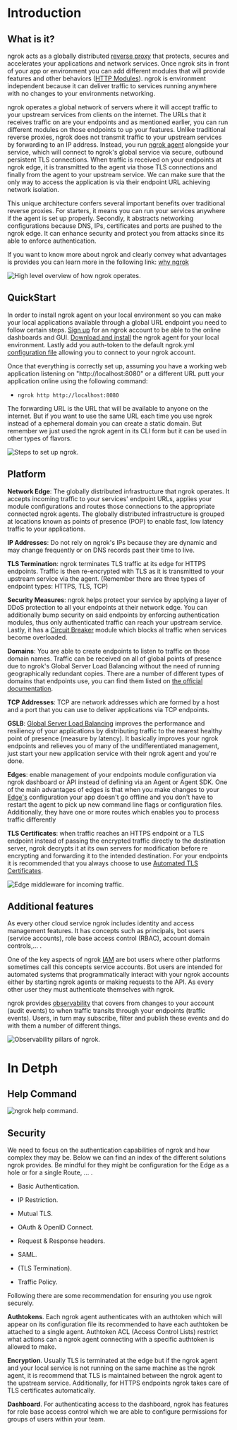 # Introduction

## What is it?

ngrok acts as a globally distributed [reverse proxy](https://www.cloudflare.com/learning/cdn/glossary/reverse-proxy/) that protects, secures and accelerates your applications and network services. Once ngrok sits in front of your app or environment you can add different modules that will provide features and other behaviors ([HTTP Modules](https://ngrok.com/docs/http/#modules)). ngrok is environment independent because it can deliver traffic to services running anywhere with no changes to your environments networking.  

ngrok operates a global network of servers where it will accept traffic to your upstream services from clients on the internet. The URLs that it receives traffic on are your endpoints and as mentioned earlier, you can run different modules on those endpoints to up your features. Unlike traditional reverse proxies, ngrok does not transmit traffic to your upstream services by forwarding to an IP address. Instead, you run [ngrok agent](https://ngrok.com/docs/agent/) alongside your service, which will connect to ngrok's global service via secure, outbound persistent TLS connections. When traffic is received on your endpoints at ngrok edge, it is transmitted to the agent via those TLS connections and finally from the agent to your upstream service. We can make sure that the only way to access the application is via their endpoint URL achieving network isolation.  

This unique architecture confers several important benefits over traditional reverse proxies. For starters, it means you can run your services anywhere if the agent is set up properly. Secondly, it abstracts networking configurations because DNS, IPs, certificates and ports are pushed to the ngrok edge. It can enhance security and protect you from attacks since its able to enforce authentication. 

If you want to know more about ngrok and clearly convey what advantages is provides you can learn more in the following link: [why ngrok](https://ngrok.com/docs/why-ngrok/)

![High level overview of how ngrok operates.](https://github.com/TelmoMtzLarrinaga/MyVaultRepo/blob/main/ngrok/images/High%20level%20overview%20of%20how%20ngrok%20operates.png)

## QuickStart

In order to install ngrok agent on your local environment so you can make your local applications available through a global URL endpoint you need to follow certain steps. [Sign up](https://ngrok.com/signup) for an ngrok account to be able to the online dashboards and GUI. [Download and install](https://ngrok.com/download) the ngrok agent for your local environment. Lastly add you auth-token to the default ngrok.yml [configuration file](https://ngrok.com/docs/agent/config/) allowing you to connect to your ngrok account. 

Once that everything is correctly set up, assuming you have a working web application listening on "http://localhost:8080" or a different URL putt your application online using the following command: 

- ``ngrok http http://localhost:8080``

The forwarding URL is the URL that will be available to anyone on the internet. But if you want to use the same URL each time you use ngrok instead of a ephemeral domain you can create a static domain. But remember we just used the ngrok agent in its CLI form but it can be used in other types of flavors. 

![Steps to set up ngrok.](https://github.com/TelmoMtzLarrinaga/MyVaultRepo/blob/main/ngrok/images/Steps%20to%20set%20up%20ngrok.png)

## Platform

**Network Edge**: The globally distributed infrastructure that ngrok operates. It accepts incoming traffic to your services' endpoint URLs, applies your module configurations and routes those connections to the appropriate connected ngrok agents. The globally distributed infrastructure is grouped at locations known as points of presence (POP) to enable fast, low latency traffic to your applications. 

**IP Addresses**: Do not rely on ngrok's IPs because they are dynamic and may change frequently or on DNS records past their time to live.  

**TLS Termination**: ngrok terminates TLS traffic at its edge for HTTPS endpoints. Traffic is then re-encrypted with TLS as it is transmitted to your upstream service via the agent. (Remember there are three types of endpoint types: HTTPS, TLS, TCP) 

**Security Measures**: ngrok helps protect your service by applying a layer of DDoS protection to all your endpoints at their network edge. You can additionally bump security on said endpoints by enforcing authentication modules, thus only authenticated traffic can reach your upstream service. Lastly, it has a [Circuit Breaker](https://ngrok.com/docs/http/circuit-breaker/) module which blocks al traffic when services become overloaded. 

**Domains**: You are able to create endpoints to listen to traffic on those domain names. Traffic can be received on all of global points of presence due to ngrok's Global Server Load Balancing without the need of running geographically redundant copies. There are a number of different types of domains that endpoints use, you can find them listed on [the official documentation](https://ngrok.com/docs/network-edge/domains-and-tcp-addresses/).  

**TCP Addresses**: TCP are network addresses which are formed by a host and a port that you can use to deliver applications via TCP endpoints. 

**GSLB**: [Global Server Load Balancing](https://ngrok.com/docs/network-edge/gslb/) improves the performance and resiliency of your applications by distributing traffic to the nearest healthy point of presence (measure by latency). It basically improves your ngrok endpoints and relieves you of many of the undifferentiated management, just start your new application service with their ngrok agent and you're done. 

**Edges**: enable management of your endpoints module configuration via ngrok dashboard or API instead of defining via an Agent or Agent SDK. One of the main advantages of edges is that when you make changes to your [Edge's](https://ngrok.com/docs/network-edge/edges/) configuration your app doesn't go offline and you don't have to restart the agent to pick up new command line flags or configuration files. Additionally, they have one or more routes which enables you to process traffic differently 

**TLS Certificates**: when traffic reaches an HTTPS endpoint or a TLS endpoint instead of passing the encrypted traffic directly to the destination server, ngrok decrypts it at its own servers for modification before re encrypting and forwarding it to the intended destination. For your endpoints it is recommended that you always choose to use [Automated TLS Certificates](https://ngrok.com/docs/network-edge/tls-certificates/#automated). 

![Edge middleware for incoming traffic.](https://github.com/TelmoMtzLarrinaga/MyVaultRepo/blob/main/ngrok/images/Edge%20middleware%20for%20incoming%20traffic.png)

## Additional features

As every other cloud service ngrok includes identity and access management features. It has concepts such as principals, bot users (service accounts), role base access control (RBAC), account domain controls,... .  

One of the key aspects of ngrok [IAM](https://ngrok.com/docs/iam/) are bot users where other platforms sometimes call this concepts service accounts. Bot users are intended for automated systems that programmatically interact with your ngrok accounts either by starting ngrok agents or making requests to the API. As every other user they must authenticate themselves with ngrok.  

ngrok provides [observability](https://ngrok.com/docs/obs/) that covers from changes to your account (audit events) to when traffic transits through your endpoints (traffic events). Users, in turn may subscribe, filter and publish these events and do with them a number of different things. 

![Observability pillars of ngrok.](https://github.com/TelmoMtzLarrinaga/MyVaultRepo/blob/main/ngrok/images/Observability%20pillars%20of%20ngrok.png)

# In Detph

## Help Command

![ngrok help command.](https://github.com/TelmoMtzLarrinaga/MyVaultRepo/blob/main/ngrok/images/ngrok%20help%20command.png)

## Security

We need to focus on the authentication capabilities of ngrok and how complex they may be. Below we can find an index of the different solutions ngrok provides. Be mindful for they might be configuration for the Edge as a hole or for a single Route, ... . 

- Basic Authentication. 

- IP Restriction. 

- Mutual TLS. 

- OAuth & OpenID Connect. 

- Request & Response headers. 

- SAML. 

- (TLS Termination). 

- Traffic Policy. 

Following there are some recommendation for ensuring you use ngrok securely. 

**Authtokens**. Each ngrok agent authenticates with an authtoken which will appear on its configuration file its recommended to have each authtoken be attached to a single agent. Authtoken ACL (Access Control Lists) restrict what actions can a ngrok agent connecting with a specific authtoken is allowed to make. 

**Encryption**. Usually TLS is terminated at the edge but if the ngrok agent and your local service is not running on the same machine as the ngrok agent, it is recommend that TLS is maintained between the ngrok agent to the upstream service. Additionally, for HTTPS endpoints ngrok takes care of TLS certificates automatically. 

**Dashboard**. For authenticating access to the dashboard, ngrok has features for role base access control which we are able to configure permissions for groups of users within your team. 